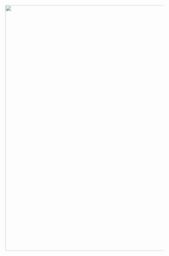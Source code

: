 <div id="header" align="center">
  <img src="https://99px.ru/sstorage/86/2017/03/image_860703170920183441187.gif" width="780"/>
</div>
